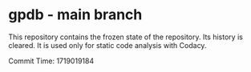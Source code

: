 # gpdb - main branch

This repository contains the frozen state of the repository.
Its history is cleared. It is used only for static code
analysis with Codacy.

Commit Time: 1719019184